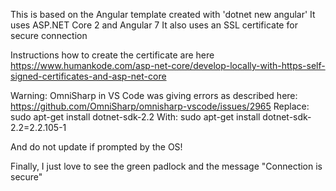 This is based on the Angular template created with 'dotnet new angular'
It uses ASP.NET Core 2 and Angular 7
It also uses an SSL certificate for secure connection

Instructions how to create the certificate are here 
https://www.humankode.com/asp-net-core/develop-locally-with-https-self-signed-certificates-and-asp-net-core

Warning: 
OmniSharp in VS Code was giving errors as described here: 
https://github.com/OmniSharp/omnisharp-vscode/issues/2965
Replace: sudo apt-get install dotnet-sdk-2.2 
With: sudo apt-get install dotnet-sdk-2.2=2.2.105-1

And do not update if prompted by the OS!

Finally,
I just love to see the green padlock and the message "Connection is secure"
